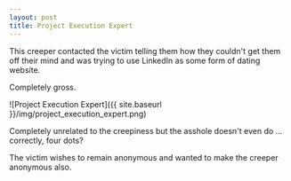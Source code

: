 ```yaml
---
layout: post
title: Project Execution Expert
---
```


This creeper contacted the victim telling them how they couldn't get them off their mind and was trying to use
LinkedIn as some form of dating website.



Completely gross.

![Project Execution Expert]({{ site.baseurl }}/img/project_execution_expert.png)

Completely unrelated to the creepiness but the asshole doesn't even do &hellip; correctly, four dots?

The victim wishes to remain anonymous and wanted to make the creeper anonymous also.
